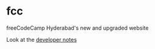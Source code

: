 # fcc
freeCodeCamp Hyderabad's new and upgraded website


Look at the [developer notes](docs/dev-notes.md)